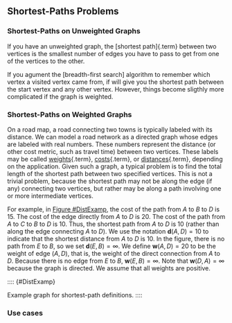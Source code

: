 
## Shortest-Paths Problems

### Shortest-Paths on Unweighted Graphs

If you have an unweighted graph, the [shortest path]{.term} between two vertices is the smallest number of edges you
have to pass to get from one of the vertices to the other.

If you agument the [breadth-first search]
algorithm to remember which vertex a visited vertex came
from, if will give you the shortest path between the start vertex and
any other vertex. However, things become sligthly more complicated if
the graph is weighted.

### Shortest-Paths on Weighted Graphs

On a road map, a road connecting two towns is typically labeled with its
distance. We can model a road network as a directed graph whose edges
are labeled with real numbers. These numbers represent the distance (or
other cost metric, such as travel time) between two vertices. These
labels may be called [weights](#weight){.term},
[costs](#cost){.term}, or
[distances](#distance){.term}, depending on the
application. Given such a graph, a typical problem is to find the total
length of the shortest path between two specified vertices. This is not
a trivial problem, because the shortest path may not be along the edge
(if any) connecting two vertices, but rather may be along a path
involving one or more intermediate vertices.

For example, in [Figure #DistExamp](#DistExamp),
the cost of the path from $A$ to $B$ to $D$ is 15. The cost
of the edge directly from $A$ to $D$ is 20. The cost of the path from
$A$ to $C$ to $B$ to $D$ is 10. Thus, the shortest path from $A$ to $D$
is 10 (rather than along the edge connecting $A$ to $D$). We use the
notation $\mathbf{d}(A, D) = 10$ to indicate that the shortest distance
from $A$ to $D$ is 10. In the figure, there is no path from $E$ to $B$, so we set
$\mathbf{d}(E, B) = \infty$. We define $\mathbf{w}(A, D) = 20$ to be the
weight of edge $(A, D)$, that is, the weight of the direct connection
from $A$ to $D$. Because there is no edge from $E$ to $B$,
$\mathbf{w}(E, B) = \infty$. Note that $\mathbf{w}(D, A) = \infty$
because the graph is directed. We assume that all weights are positive.

:::: {#DistExamp}
<inlineav id="DistanceExampCON" src="Graph/DistanceExampCON.js" name="Graph/DistanceExampCON" static/>

Example graph for shortest-path definitions.
::::

### Use cases
